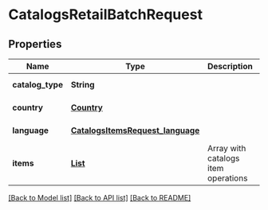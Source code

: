 # CatalogsRetailBatchRequest
## Properties

| Name | Type | Description | Notes |
|------------ | ------------- | ------------- | -------------|
| **catalog\_type** | **String** |  | [default to null] |
| **country** | [**Country**](Country.md) |  | [default to null] |
| **language** | [**CatalogsItemsRequest_language**](CatalogsItemsRequest_language.md) |  | [default to null] |
| **items** | [**List**](CatalogsRetailBatchRequest_items_inner.md) | Array with catalogs item operations | [default to null] |

[[Back to Model list]](../README.md#documentation-for-models) [[Back to API list]](../README.md#documentation-for-api-endpoints) [[Back to README]](../README.md)

